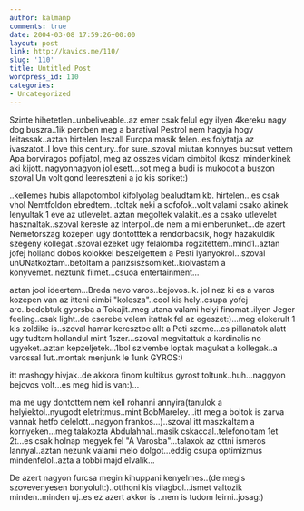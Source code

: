```yaml
---
author: kalmanp
comments: true
date: 2004-03-08 17:59:26+00:00
layout: post
link: http://kavics.me/110/
slug: '110'
title: Untitled Post
wordpress_id: 110
categories:
- Uncategorized
---
```


Szinte hihetetlen..unbeliveable..az emer csak felul egy ilyen 4kereku nagy dog buszra..1ik percben meg a baratival Pestrol nem hagyja hogy leitassak..aztan hirtelen leszall Europa masik felen..es folytatja az ivaszatot..I love this century..for sure..szoval miutan konnyes bucsut vettem Apa borviragos pofijatol, meg az osszes vidam cimbitol (koszi mindenkinek aki kijott..nagyonnagyon jol esett...sot meg a budi is mukodot a buszon szoval Un volt gond leereszteni a jo kis soriket:)




..kellemes hubis allapotombol kifolyolag bealudtam kb. hirtelen...es csak vhol Nemtfoldon ebredtem...toltak neki a sofofok..volt valami csako akinek lenyultak 1 eve az utlevelet..aztan megoltek valakit..es a csako utlevelet hasznaltak..szoval kereste az Interpol..de nem a mi emberunket...de azert Nemetorszag kozepen ugy dontotttek a rendorbacsik, hogy hazakuldik szegeny kollegat..szoval ezeket ugy felalomba rogzitettem..mind1..aztan jofej holland dobos kolokkel beszelgettem a Pesti lyanyokrol...szoval unUNatkoztam..betoltam a parizsiszsomiket..kiolvastam a konyvemet..neztunk filmet...csuoa entertainment...




aztan jool ideertem...Breda nevo varos..bejovos..k. jol nez ki es a varos kozepen van az itteni cimbi "kolesza"..cool kis hely..csupa yofej arc..bedobtuk gyorsba a Tokajit..meg utana valami helyi finomat..ilyen Jeger feeling..csak light..de cserebe velem itattak fel az egeszet:)...meg elokerult 1 kis zoldike is..szoval hamar keresztbe allt a Peti szeme...es pillanatok alatt ugy tudtam hollandul mint 1szer...szoval megvitattuk a kardinalis no ugyeket..aztan kepzeljetek...1bol szivembe loptak magukat a kollegak..a varossal 1ut..montak menjunk le 1unk GYROS:)




itt mashogy hivjak..de akkora finom kultikus gyrost toltunk..huh...naggyon bejovos volt...es meg hid is van:)...




ma me ugy dontottem nem kell rohanni annyira(tanulok a helyiektol..nyugodt eletritmus..mint BobMareley...itt meg a boltok is zarva vannak hetfo delelott...nagyon frankos...)..szoval itt maszkaltam a kornyeken...meg talakozta Abdulahhal..masik cskaccal..telefonoltam 1et 2t...es csak holnap megyek fel "A Varosba"...talaxok az ottni ismeros lannyal..aztan nezunk valami melo dolgot...eddig csupa optimizmus mindenfelol..azta a tobbi majd elvalik...




De azert nagyon furcsa megin kihuppani kenyelmes..(de megis szovevenyesen bonyolult:)..otthoni kis vilagbol...ismet valtozik minden..minden uj..es ez azert akkor is ..nem is tudom leirni..josag:)
